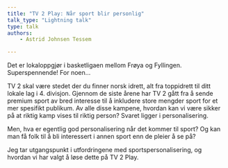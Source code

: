 ```yaml
---
title: "TV 2 Play: Når sport blir personlig"
talk_type: "Lightning talk"
type: talk
authors:
    - Astrid Johnsen Tessem

---
```

Det er lokaloppgjør i basketligaen mellom Frøya og Fyllingen. Superspennende! For noen...  

TV 2 skal være stedet der du finner norsk idrett, alt fra toppidrett til ditt lokale lag i 4. divisjon. Gjennom de siste årene har TV 2 gått fra å sende premium sport av bred interesse til å inkludere store mengder sport for et mer spesifikt publikum. Av alle disse kampene, hvordan kan vi være sikker på at riktig kamp vises til riktig person? Svaret ligger i personalisering. 

Men, hva er egentlig god personalisering når det kommer til sport? Og kan man få folk til å bli interessert i annen sport enn de pleier å se på? 

Jeg tar utgangspunkt i utfordringene med sportspersonalisering, og hvordan vi har valgt å løse dette på TV 2 Play. 

